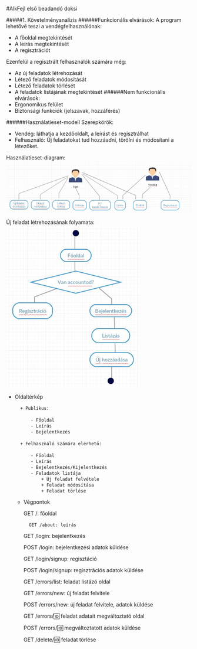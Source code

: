 #AlkFejl első beadandó doksi

#####1. Követelményanalízis
######Funkcionális elvárások:
A program lehetővé teszi a vendégfelhasználónak:
- A főoldal megtekintését
- A leírás megtekintését
- A regisztrációt

Ezenfelül a regisztrált felhasználók számára még:
- Az új feladatok létrehozását
- Létező feladatok módosítását
- Létező feladatok törlését
- A feladatok listájának megtekintését
######Nem funkcionális elvárások:
- Ergonomikus felület
- Biztonsági funkciók (jelszavak, hozzáférés)

######Használatieset-modell
Szerepkörök:
- Vendég: láthatja a kezdőoldalt, a leírást és regisztrálhat
- Felhasználó: Új feladatokat tud hozzáadni, törölni és módosítani a létezőket.

Használatieset-diagram:
![alt text](https://raw.githubusercontent.com/pamuaai/beadando/master/usecase.JPG "Use cases")

Új feladat létrehozásának folyamata:
![alt text](https://raw.githubusercontent.com/pamuaai/beadando/master/newUml.JPG "UML diagram for creating new entry")

- Oldaltérkép
    
		+ Publikus:
        
			- Főoldal
			- Leírás
			- Bejelentkezés
	  
		+ Felhasználó számára elérhető:
        
			- Főoldal
			- Leírás
			- Bejelentkezés/Kijelentkezés
			- Feladatok listája
				+ Új feladat felvétele
				+ Feladat módosítása
				+ Feladat törlése

    - Végpontok
    
        GET /: főoldal
		
		    GET /about: leírás
        
        GET /login: bejelentkezés
        
        POST /login: bejelentkezési adatok küldése
        
        GET /login/signup: regisztáció
        
        POST /login/signup: regisztrációs adatok küldése
        
        GET /errors/list: feladat listázó oldal
        
        GET /errors/new: új feladat felvitele
        
        POST /errors/new: új feladat felvitele, adatok küldése
        
        GET /errors/:id: feladat adatait megváltoztató oldal
        
        POST /errors/:id: megváltoztatott adatok küldése
        
        GET /delete/:id: feladat törlése
